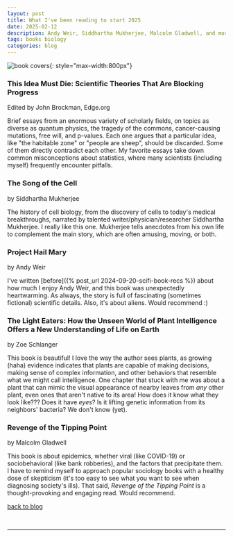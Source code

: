 ```yaml
---
layout: post
title: What I've been reading to start 2025
date: 2025-02-12
description: Andy Weir, Siddhartha Mukherjee, Malcolm Gladwell, and more
tags: books biology
categories: blog
---
```

![book covers](../../../assets/img/2025-01-12/book_covers.png){: style="max-width:800px"}

### This Idea Must Die: Scientific Theories That Are Blocking Progress
Edited by John Brockman, Edge.org

Brief essays from an enormous variety of scholarly fields, on topics as diverse as quantum physics, the tragedy of the commons, cancer-causing mutations, free will, and p-values. Each one argues that a particular idea, like "the habitable zone" or "people are sheep", should be discarded. Some of them directly contradict each other. My favorite essays take down common misconceptions about statistics, where many scientists (including myself) frequently encounter pitfalls.

### The Song of the Cell
by Siddhartha Mukherjee

The history of cell biology, from the discovery of cells to today's medical breakthroughs, narrated by talented writer/physician/researcher Siddhartha Mukherjee. I really like this one. Mukherjee tells anecdotes from his own life to complement the main story, which are often amusing, moving, or both.

### Project Hail Mary
by Andy Weir

I've written [before]({% post_url 2024-09-20-scifi-book-recs %}) about how much I enjoy Andy Weir, and this book was unexpectedly heartwarming. As always, the story is full of fascinating (sometimes fictional) scientific details. Also, it's about aliens. Would recommend :)

### The Light Eaters: How the Unseen World of Plant Intelligence Offers a New Understanding of Life on Earth
by Zoe Schlanger

This book is beautiful! I love the way the author sees plants, as growing (haha) evidence indicates that plants are capable of making decisions, making sense of complex information, and other behaviors that resemble what we might call intelligence. One chapter that stuck with me was about a plant that can mimic the visual appearance of nearby leaves from *any* other plant, even ones that aren't native to its area! How does it know what they look like??? Does it have *eyes*? Is it lifting genetic information from its neighbors' bacteria? We don't know (yet).

### Revenge of the Tipping Point
by Malcolm Gladwell

This book is about epidemics, whether viral (like COVID-19) or sociobehavioral (like bank robberies), and the factors that precipitate them. I have to remind myself to approach popular sociology books with a healthy dose of skepticism (it's too easy to see what you want to see when diagnosing society's ills). That said, *Revenge of the Tipping Point* is a thought-provoking and engaging read. Would recommend.

[back to blog](../../)

&nbsp;
&nbsp;
&nbsp;

***